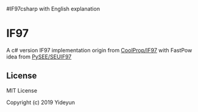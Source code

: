 #IF97csharp with English explanation



# IF97
A c# version IF97 implementation origin from [CoolProp/IF97](https://github.com/CoolProp/IF97) with FastPow idea from [PySEE/SEUIF97](https://github.com/PySEE/SEUIF97)

## License
MIT License

Copyright (c) 2019 Yideyun
